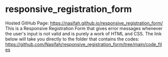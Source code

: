 # responsive_registration_form

Hosted GitHub Page: https://nasifah.github.io/responsive_registration_form/
This is a Responsive Registration Form that 
gives error messages whenever the user's input is not valid
and is purely a work of HTML and CSS.
The link below will take you directly to the folder that contains the codes:
https://github.com/Nasifah/responsive_registration_form/tree/main/code_files


